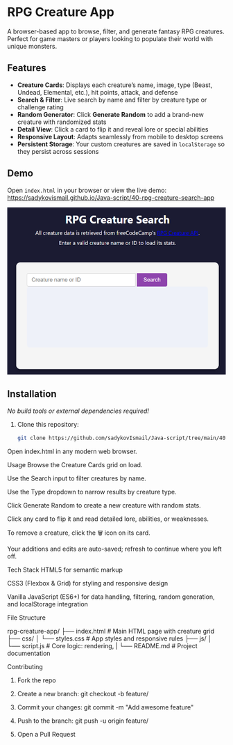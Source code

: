 # RPG Creature App

A browser-based app to browse, filter, and generate fantasy RPG creatures. Perfect for game masters or players looking to populate their world with unique monsters.

## Features

- **Creature Cards**: Displays each creature’s name, image, type (Beast, Undead, Elemental, etc.), hit points, attack, and defense  
- **Search & Filter**: Live search by name and filter by creature type or challenge rating  
- **Random Generator**: Click **Generate Random** to add a brand-new creature with randomized stats  
- **Detail View**: Click a card to flip it and reveal lore or special abilities  
- **Responsive Layout**: Adapts seamlessly from mobile to desktop screens  
- **Persistent Storage**: Your custom creatures are saved in `localStorage` so they persist across sessions  

## Demo

Open `index.html` in your browser or view the live demo:  
<https://sadykovismail.github.io/Java-script/40-rpg-creature-search-app>

![Screenshot of the RPG Creature App](./screenshot.png)

## Installation

_No build tools or external dependencies required!_

1. Clone this repository:  
   ```bash
   git clone https://github.com/sadykovIsmail/Java-script/tree/main/40-rpg-creature-search-app
Open index.html in any modern web browser.

Usage
Browse the Creature Cards grid on load.

Use the Search input to filter creatures by name.

Use the Type dropdown to narrow results by creature type.

Click Generate Random to create a new creature with random stats.

Click any card to flip it and read detailed lore, abilities, or weaknesses.

To remove a creature, click the 🗑️ icon on its card.

Your additions and edits are auto-saved; refresh to continue where you left off.

Tech Stack
HTML5 for semantic markup

CSS3 (Flexbox & Grid) for styling and responsive design

Vanilla JavaScript (ES6+) for data handling, filtering, random generation, and localStorage integration

File Structure

rpg-creature-app/
├── index.html              # Main HTML page with creature grid
├── css/
│   └── styles.css          # App styles and responsive rules
├── js/
│   └── script.js           # Core logic: rendering, 
|
└── README.md               # Project documentation

Contributing
1) Fork the repo

2) Create a new branch:
git checkout -b feature/<your-branch-name>

3) Commit your changes:
git commit -m "Add awesome feature"

4) Push to the branch:
git push -u origin feature/<your-branch-name>

5) Open a Pull Request